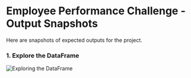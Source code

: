 # Employee Performance Challenge - Output Snapshots

Here are snapshots of expected outputs for the project.


### 1. Explore the DataFrame

![Exploring the DataFrame](./images/employee_performance_challenge/1.png)


